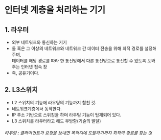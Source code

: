 # 인터넷 계층을 처리하는 기기

## 1. 라우터
- 외부 네트워크와 통신하는 기기
- 둘 혹은 그 이상의 네트워크와 네트워크 간 데이터 전송을 위해 최적 경로를 설정해주며,    
  데이터를 해당 경로를 따라 한 통신망에서 다른 통신망으로 통신할 수 있도록 도와주는 인터넷 접속 장
- 즉, 공유기이다.

## 2. L3스위치
- L2 스위치의 기능에 라우팅의 기능까지 합친 것.
- 네트워크계층에서 동작한다.
- IP 주소 기반으로 스위칭을 하며 라우팅 기능이 탑재되어 있다.
- L3 스위치를 라우터라고 해도 무방함(기술의 발달)
###### 라우팅 : 클라이언트가 요청을 보내면 목적지에 도달하기까지 최적의 경로를 찾는 것
